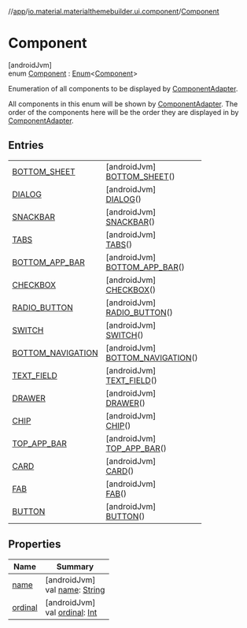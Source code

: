 //[app](../../../index.md)/[io.material.materialthemebuilder.ui.component](../index.md)/[Component](index.md)

# Component

[androidJvm]\
enum [Component](index.md) : [Enum](https://kotlinlang.org/api/latest/jvm/stdlib/kotlin/-enum/index.html)&lt;[Component](index.md)&gt; 

Enumeration of all components to be displayed by [ComponentAdapter](../-component-adapter/index.md).

All components in this enum will be shown by [ComponentAdapter](../-component-adapter/index.md). The order of the components here will be the order they are displayed in by [ComponentAdapter](../-component-adapter/index.md).

## Entries

| | |
|---|---|
| [BOTTOM_SHEET](-b-o-t-t-o-m_-s-h-e-e-t/index.md) | [androidJvm]<br>[BOTTOM_SHEET](-b-o-t-t-o-m_-s-h-e-e-t/index.md)() |
| [DIALOG](-d-i-a-l-o-g/index.md) | [androidJvm]<br>[DIALOG](-d-i-a-l-o-g/index.md)() |
| [SNACKBAR](-s-n-a-c-k-b-a-r/index.md) | [androidJvm]<br>[SNACKBAR](-s-n-a-c-k-b-a-r/index.md)() |
| [TABS](-t-a-b-s/index.md) | [androidJvm]<br>[TABS](-t-a-b-s/index.md)() |
| [BOTTOM_APP_BAR](-b-o-t-t-o-m_-a-p-p_-b-a-r/index.md) | [androidJvm]<br>[BOTTOM_APP_BAR](-b-o-t-t-o-m_-a-p-p_-b-a-r/index.md)() |
| [CHECKBOX](-c-h-e-c-k-b-o-x/index.md) | [androidJvm]<br>[CHECKBOX](-c-h-e-c-k-b-o-x/index.md)() |
| [RADIO_BUTTON](-r-a-d-i-o_-b-u-t-t-o-n/index.md) | [androidJvm]<br>[RADIO_BUTTON](-r-a-d-i-o_-b-u-t-t-o-n/index.md)() |
| [SWITCH](-s-w-i-t-c-h/index.md) | [androidJvm]<br>[SWITCH](-s-w-i-t-c-h/index.md)() |
| [BOTTOM_NAVIGATION](-b-o-t-t-o-m_-n-a-v-i-g-a-t-i-o-n/index.md) | [androidJvm]<br>[BOTTOM_NAVIGATION](-b-o-t-t-o-m_-n-a-v-i-g-a-t-i-o-n/index.md)() |
| [TEXT_FIELD](-t-e-x-t_-f-i-e-l-d/index.md) | [androidJvm]<br>[TEXT_FIELD](-t-e-x-t_-f-i-e-l-d/index.md)() |
| [DRAWER](-d-r-a-w-e-r/index.md) | [androidJvm]<br>[DRAWER](-d-r-a-w-e-r/index.md)() |
| [CHIP](-c-h-i-p/index.md) | [androidJvm]<br>[CHIP](-c-h-i-p/index.md)() |
| [TOP_APP_BAR](-t-o-p_-a-p-p_-b-a-r/index.md) | [androidJvm]<br>[TOP_APP_BAR](-t-o-p_-a-p-p_-b-a-r/index.md)() |
| [CARD](-c-a-r-d/index.md) | [androidJvm]<br>[CARD](-c-a-r-d/index.md)() |
| [FAB](-f-a-b/index.md) | [androidJvm]<br>[FAB](-f-a-b/index.md)() |
| [BUTTON](-b-u-t-t-o-n/index.md) | [androidJvm]<br>[BUTTON](-b-u-t-t-o-n/index.md)() |

## Properties

| Name | Summary |
|---|---|
| [name](../../io.material.materialthemebuilder.ui.themesummary/-subsystem/-c-o-l-o-r/index.md#-372974862%2FProperties%2F-912451524) | [androidJvm]<br>val [name](../../io.material.materialthemebuilder.ui.themesummary/-subsystem/-c-o-l-o-r/index.md#-372974862%2FProperties%2F-912451524): [String](https://kotlinlang.org/api/latest/jvm/stdlib/kotlin/-string/index.html) |
| [ordinal](../../io.material.materialthemebuilder.ui.themesummary/-subsystem/-c-o-l-o-r/index.md#-739389684%2FProperties%2F-912451524) | [androidJvm]<br>val [ordinal](../../io.material.materialthemebuilder.ui.themesummary/-subsystem/-c-o-l-o-r/index.md#-739389684%2FProperties%2F-912451524): [Int](https://kotlinlang.org/api/latest/jvm/stdlib/kotlin/-int/index.html) |
